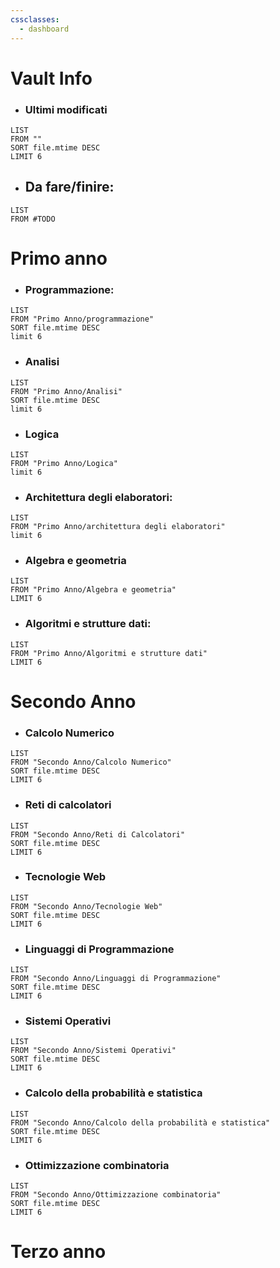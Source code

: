 ```yaml
---
cssclasses:
  - dashboard
---
```

# Vault Info


- ### Ultimi modificati
  
```dataview
LIST 
FROM ""
SORT file.mtime DESC
LIMIT 6
```
- ## Da fare/finire: 
```dataview
LIST
FROM #TODO
```

# Primo anno

- ### Programmazione: 
  
```dataview
LIST
FROM "Primo Anno/programmazione" 
SORT file.mtime DESC
limit 6
```
- ### Analisi
  
```dataview
LIST 
FROM "Primo Anno/Analisi"
SORT file.mtime DESC
limit 6
```

- ### Logica 
  
```dataview
LIST 
FROM "Primo Anno/Logica" 
limit 6
```

- ### Architettura degli elaboratori:
  
```dataview
LIST
FROM "Primo Anno/architettura degli elaboratori"
limit 6
```

- ### Algebra e geometria
```dataview 
LIST
FROM "Primo Anno/Algebra e geometria"
LIMIT 6
```

- ### Algoritmi e strutture dati:
```dataview
LIST
FROM "Primo Anno/Algoritmi e strutture dati"
LIMIT 6
```


# Secondo Anno



- ### Calcolo Numerico
  
```dataview
LIST
FROM "Secondo Anno/Calcolo Numerico"
SORT file.mtime DESC
LIMIT 6
```

- ### Reti di calcolatori
  
```dataview
LIST
FROM "Secondo Anno/Reti di Calcolatori"
SORT file.mtime DESC
LIMIT 6
```

- ### Tecnologie Web
```dataview
LIST
FROM "Secondo Anno/Tecnologie Web"
SORT file.mtime DESC
LIMIT 6
```

- ### Linguaggi di Programmazione
  
```dataview
LIST
FROM "Secondo Anno/Linguaggi di Programmazione"
SORT file.mtime DESC
LIMIT 6
```

- ### Sistemi Operativi
```dataview
LIST
FROM "Secondo Anno/Sistemi Operativi"
SORT file.mtime DESC
LIMIT 6
```

- ### Calcolo della probabilità e statistica
  
```dataview
LIST
FROM "Secondo Anno/Calcolo della probabilità e statistica"
SORT file.mtime DESC
LIMIT 6
```

- ### Ottimizzazione combinatoria
  
```dataview 
LIST
FROM "Secondo Anno/Ottimizzazione combinatoria"
SORT file.mtime DESC
LIMIT 6
```

# Terzo anno



